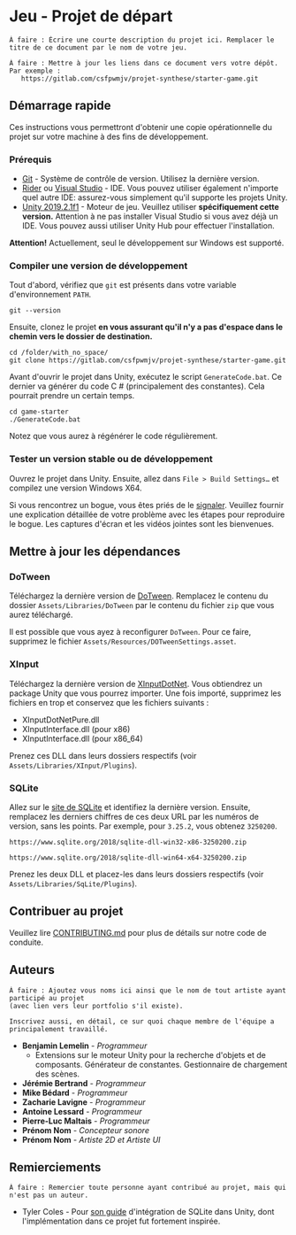 # Jeu - Projet de départ

```
À faire : Écrire une courte description du projet ici. Remplacer le titre de ce document par le nom de votre jeu.

```

```
À faire : Mettre à jour les liens dans ce document vers votre dépôt. 
Par exemple : 
   https://gitlab.com/csfpwmjv/projet-synthese/starter-game.git
```

## Démarrage rapide

Ces instructions vous permettront d'obtenir une copie opérationnelle du projet sur votre machine à des fins de développement.

### Prérequis

* [Git](https://git-scm.com/downloads) - Système de contrôle de version. Utilisez la dernière version.
* [Rider](https://www.jetbrains.com/rider/) ou [Visual Studio](https://www.visualstudio.com/fr/) - IDE. Vous pouvez utiliser 
  également n'importe quel autre IDE: assurez-vous simplement qu'il supporte les projets Unity.
* [Unity 2019.2.1f1](https://unity3d.com/fr/get-unity/download/) - Moteur de jeu. Veuillez utiliser **spécifiquement cette 
  version.** Attention à ne pas installer Visual Studio si vous avez déjà un IDE. Vous pouvez aussi utiliser Unity Hub pour 
  effectuer l'installation.

**Attention!** Actuellement, seul le développement sur Windows est supporté.

### Compiler une version de développement

Tout d'abord, vérifiez que `git` est présents dans votre variable d'environnement `PATH`.

```
git --version
```

Ensuite, clonez le projet **en vous assurant qu'il n'y a pas d'espace dans le chemin vers le dossier de destination.**

```
cd /folder/with_no_space/
git clone https://gitlab.com/csfpwmjv/projet-synthese/starter-game.git
```

Avant d'ouvrir le projet dans Unity, exécutez le script `GenerateCode.bat`. Ce dernier va générer du code C # (principalement 
des constantes). Cela pourrait prendre un certain temps.

```
cd game-starter
./GenerateCode.bat
```

Notez que vous aurez à régénérer le code régulièrement.

### Tester un version stable ou de développement

Ouvrez le projet dans Unity. Ensuite, allez dans `File > Build Settings…` et compilez une version Windows X64.

Si vous rencontrez un bogue, vous êtes priés de le [signaler](https://gitlab.com/csfpwmjv/projet-synthese/starter-game/issues/new?issuable_template=Bug). 
Veuillez fournir une explication détaillée de votre problème avec les étapes pour reproduire le bogue. Les captures d'écran et 
les vidéos jointes sont les bienvenues.

## Mettre à jour les dépendances

### DoTween

Téléchargez la dernière version de [DoTween](http://dotween.demigiant.com/download.php). Remplacez le contenu du dossier ```Assets/Libraries/DoTween```
par le contenu du fichier ```zip``` que vous aurez téléchargé.

Il est possible que vous ayez à reconfigurer ```DoTween```. Pour ce faire, supprimez le fichier ```Assets/Resources/DOTweenSettings.asset```.

### XInput

Téléchargez la dernière version de [XInputDotNet](https://github.com/speps/XInputDotNet/releases). Vous obtiendrez un
package Unity que vous pourrez importer. Une fois importé, supprimez les fichiers en trop et conservez que les fichiers
suivants :

* XInputDotNetPure.dll
* XInputInterface.dll (pour x86)
* XInputInterface.dll (pour x86_64)

Prenez ces DLL dans leurs dossiers respectifs (voir ```Assets/Libraries/XInput/Plugins```).

### SQLite

Allez sur le [site de SQLite](https://www.sqlite.org/index.html) et identifiez la dernière version. Ensuite, remplacez
les derniers chiffres de ces deux URL par les numéros de version, sans les points. Par exemple, pour ```3.25.2```, 
vous obtenez ```3250200```.

```
https://www.sqlite.org/2018/sqlite-dll-win32-x86-3250200.zip

https://www.sqlite.org/2018/sqlite-dll-win64-x64-3250200.zip
```

Prenez les deux DLL et placez-les dans leurs dossiers respectifs (voir ```Assets/Libraries/SqLite/Plugins```).

## Contribuer au projet

Veuillez lire [CONTRIBUTING.md](CONTRIBUTING.md) pour plus de détails sur notre code de conduite.

## Auteurs

```
À faire : Ajoutez vous noms ici ainsi que le nom de tout artiste ayant participé au projet 
(avec lien vers leur portfolio s'il existe).

Inscrivez aussi, en détail, ce sur quoi chaque membre de l'équipe a principalement travaillé.
```

* **Benjamin Lemelin** - *Programmeur*
  * Extensions sur le moteur Unity pour la recherche d'objets et de composants. Générateur de constantes. Gestionnaire de
    chargement des scènes.
* **Jérémie Bertrand** - *Programmeur*
* **Mike Bédard** - *Programmeur*
* **Zacharie Lavigne** - *Programmeur*
* **Antoine Lessard** - *Programmeur*
* **Pierre-Luc Maltais** - *Programmeur*
* **Prénom Nom** - *Concepteur sonore*
* **Prénom Nom** - *Artiste 2D et Artiste UI*

## Remierciements

```
À faire : Remercier toute personne ayant contribué au projet, mais qui n'est pas un auteur.
```

* Tyler Coles - Pour [son guide](https://ornithoptergames.com/how-to-set-up-sqlite-for-unity/) d'intégration de SQLite dans Unity, dont l'implémentation dans ce projet fut fortement inspirée.